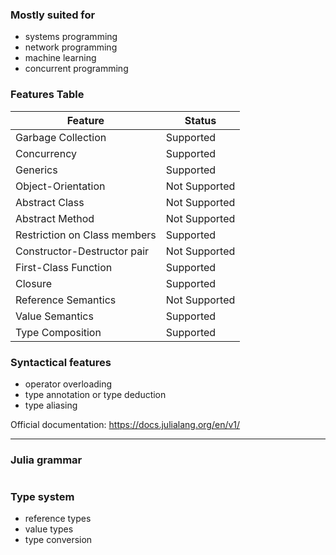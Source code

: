 ### Mostly suited for
- systems programming
- network programming
- machine learning 
- concurrent programming

### Features Table
| Feature                      | Status        |
|------------------------------|---------------|
| Garbage Collection           | Supported     |
| Concurrency                  | Supported     |
| Generics                     | Supported     |
| Object-Orientation           | Not Supported |
| Abstract Class               | Not Supported |
| Abstract Method              | Not Supported |
| Restriction on Class members | Supported     |
| Constructor-Destructor pair  | Not Supported |
| First-Class Function         | Supported     |
| Closure                      | Supported     |
| Reference Semantics          | Not Supported |
| Value Semantics              | Supported     |
| Type Composition             | Supported     |



### Syntactical features

- operator overloading
- type annotation or type deduction
- type aliasing

Official documentation: https://docs.julialang.org/en/v1/



----

### Julia grammar

```
```



### Type system

- reference types
- value types
- type conversion
